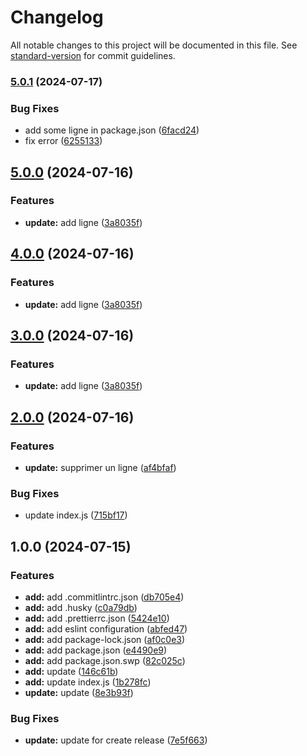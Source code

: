 # Changelog

All notable changes to this project will be documented in this file. See [standard-version](https://github.com/conventional-changelog/standard-version) for commit guidelines.

### [5.0.1](https://github.com/khadija-AC/T2/compare/v5.0.0...v5.0.1) (2024-07-17)


### Bug Fixes

* add some ligne in package.json ([6facd24](https://github.com/khadija-AC/T2/commit/6facd24e9ad6ca39fd31bcf54eecd9441b07f641))
* fix error ([6255133](https://github.com/khadija-AC/T2/commit/62551332bd6736be6a7aa9c5415b322c2889395c))

## [5.0.0](https://github.com/khadija-AC/T2/compare/v2.0.0...v5.0.0) (2024-07-16)


### Features

* **update:** add ligne ([3a8035f](https://github.com/khadija-AC/T2/commit/3a8035f39be6f3273f5b4160994ff9d9f4f7c530))

## [4.0.0](https://github.com/khadija-AC/T2/compare/v2.0.0...v4.0.0) (2024-07-16)


### Features

* **update:** add ligne ([3a8035f](https://github.com/khadija-AC/T2/commit/3a8035f39be6f3273f5b4160994ff9d9f4f7c530))

## [3.0.0](https://github.com/khadija-AC/T2/compare/v2.0.0...v3.0.0) (2024-07-16)


### Features

* **update:** add ligne ([3a8035f](https://github.com/khadija-AC/T2/commit/3a8035f39be6f3273f5b4160994ff9d9f4f7c530))

## [2.0.0](https://github.com/khadija-AC/T2/compare/v1.0.0...v2.0.0) (2024-07-16)


### Features

* **update:** supprimer un ligne ([af4bfaf](https://github.com/khadija-AC/T2/commit/af4bfaff045801fd53aebd0ef6c1aa67c708c4b3))


### Bug Fixes

* update index.js ([715bf17](https://github.com/khadija-AC/T2/commit/715bf17c0706b868631e453ebe0330252a18a18b))

## 1.0.0 (2024-07-15)


### Features

* **add:** add .commitlintrc.json ([db705e4](https://github.com/khadija-AC/T2/commit/db705e4769561d642ae430a82841616a945ffc7b))
* **add:** add .husky ([c0a79db](https://github.com/khadija-AC/T2/commit/c0a79db82c2d15100fc90e1e46e0fdef5eff8b04))
* **add:** add .prettierrc.json ([5424e10](https://github.com/khadija-AC/T2/commit/5424e10e0af76863a4f4f5229786ff9022192aa8))
* **add:** add eslint configuration ([abfed47](https://github.com/khadija-AC/T2/commit/abfed47c861812b2edad00f9ebbc754fb6bf21d3))
* **add:** add package-lock.json ([af0c0e3](https://github.com/khadija-AC/T2/commit/af0c0e3daa6ee4ef1ddbc8f9684d50841f6d7dbc))
* **add:** add package.json ([e4490e9](https://github.com/khadija-AC/T2/commit/e4490e97396f086ab3e7aca8c772b3082a0d629d))
* **add:** add package.json.swp ([82c025c](https://github.com/khadija-AC/T2/commit/82c025c217dea9f09d42b1ad58da5d6753c0b2bd))
* **add:** update ([146c61b](https://github.com/khadija-AC/T2/commit/146c61b98872248e12cb753376bdf4c812a6fd52))
* **add:** update index.js ([1b278fc](https://github.com/khadija-AC/T2/commit/1b278fc9e025d36e6de9fa16ebd1a4721bcc27da))
* **update:** update ([8e3b93f](https://github.com/khadija-AC/T2/commit/8e3b93f3a14d2d80feaa152e593b0ca82e25c640))


### Bug Fixes

* **update:** update for create release ([7e5f663](https://github.com/khadija-AC/T2/commit/7e5f663585963c94acbcd27fbf1d3150b405321c))
